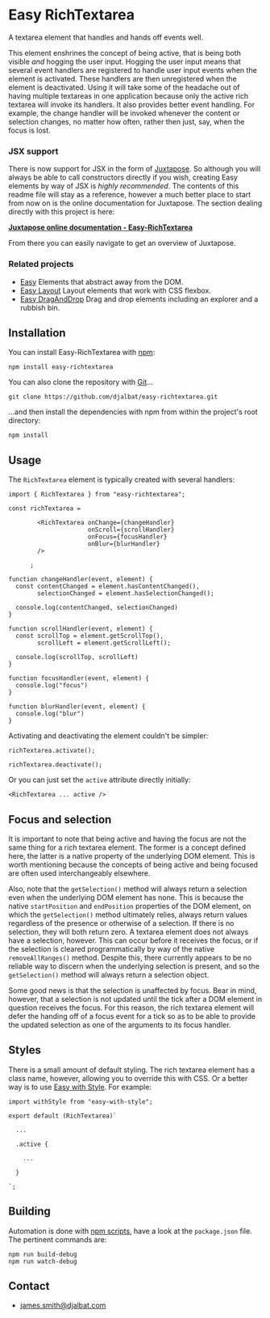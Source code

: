 # Easy RichTextarea

A textarea element that handles and hands off events well.

This element enshrines the concept of being active, that is being both visible *and* hogging the user input. Hogging the user input means that several event handlers are registered to handle user input events when the element is activated. These handlers are then unregistered when the element is deactivated. Using it will take some of the headache out of having multiple textareas in one application because only the active rich textarea will invoke its handlers. It also provides better event handling. For example, the change handler will be invoked whenever the content or selection changes, no matter how often, rather then just, say, when the focus is lost.

### JSX support

There is now support for JSX in the form of [Juxtapose](https://github.com/djalbat/Juxtapose). So although you will always be able to call constructors directly if you wish, creating Easy elements by way of JSX is *highly recommended*. The contents of this readme file will stay as a reference, however a much better place to start from now on is the online documentation for Juxtapose. The section dealing directly with this project is here:

**[Juxtapose online documentation - Easy-RichTextarea](http://juxtapose.info#easy-richtextarea)**

From there you can easily navigate to get an overview of Juxtapose.

### Related projects

- [Easy](https://github.com/djalbat/easy) Elements that abstract away from the DOM.
- [Easy Layout](https://github.com/djalbat/easy-layout) Layout elements that work with CSS flexbox.
- [Easy DragAndDrop](https://github.com/djalbat/easy-draganddrop) Drag and drop elements including an explorer and a rubbish bin.

## Installation

You can install Easy-RichTextarea with [npm](https://www.npmjs.com/):

    npm install easy-richtextarea

You can also clone the repository with [Git](https://git-scm.com/)...

    git clone https://github.com/djalbat/easy-richtextarea.git

...and then install the dependencies with npm from within the project's root directory:

    npm install

## Usage

The `RichTextarea` element is typically created with several handlers:

```
import { RichTextarea } from "easy-richtextarea";

const richTextarea =

        <RichTextarea onChange={changeHandler}
                      onScroll={scrollHandler}
                      onFocus={focusHandler}
                      onBlur={blurHandler}
        />

      ;

function changeHandler(event, element) {
  const contentChanged = element.hasContentChanged(),
        selectionChanged = element.hasSelectionChanged();

  console.log(contentChanged, selectionChanged)
}

function scrollHandler(event, element) {
  const scrollTop = element.getScrollTop(),
        scrollLeft = element.getScrollLeft();

  console.log(scrollTop, scrollLeft)
}

function focusHandler(event, element) {
  console.log("focus")
}

function blurHandler(event, element) {
  console.log("blur")
}
```

Activating and deactivating the element couldn't be simpler:

```
richTextarea.activate();

richTextarea.deactivate();
```
Or you can just set the `active` attribute directly initially:
```
<RichTextarea ... active />
```

## Focus and selection

It is important to note that being active and having the focus are not the same thing for a rich textarea element. The former is a concept defined here, the latter is a native property of the underlying DOM element. This is worth mentioning because the concepts of being active and being focused are often used interchangeably elsewhere.

Also, note that the `getSelection()` method will always return a selection even when the underlying DOM element has none. This is because the native `startPosition` and `endPosition` properties of the DOM element, on which the `getSelection()` method ultimately relies, always return values regardless of the presence or otherwise of a selection. If there is no selection, they will both return zero. A textarea element does not always have a selection, however. This can occur before it receives the focus, or if the selection is cleared programmatically by way of the native `removeAllRanges()` method. Despite this, there currently appears to be no reliable way to discern when the underlying selection is present, and so the `getSelection()` method will always return a selection object.

Some good news is that the selection is unaffected by focus. Bear in mind, however, that a selection is not updated until the tick after a DOM element in question receives the focus. For this reason, the rich textarea element will defer the handing off of a focus event for a tick so as to be able to provide the updated selection as one of the arguments to its focus handler.

## Styles

There is a small amount of default styling. The rich textarea element has a class name, however, allowing you to override this with CSS. Or a better way is to use [Easy with Style](https://github.com/djalbat/easy-with-style). For example:

```
import withStyle from "easy-with-style";

export default (RichTextarea)`

  ...

  .active {

    ...

  }

`;
```

## Building

Automation is done with [npm scripts](https://docs.npmjs.com/misc/scripts), have a look at the `package.json` file. The pertinent commands are:

    npm run build-debug
    npm run watch-debug

## Contact

- james.smith@djalbat.com

